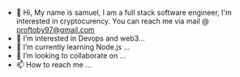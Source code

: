 - 👋 Hi, My name is samuel, I am a full stack software engineer, I'm interested in cryptocurency. You can reach me via mail @ proftoby97@gmail.com
- 👀 I’m interested in Devops and web3...
- 🌱 I’m currently learning Node.js  ...
- 💞️ I’m looking to collaborate on ...
- 📫 How to reach me ...

<!---
profsam97/profsam97 is a ✨ special ✨ repository because its `README.md` (this file) appears on your GitHub profile.
You can click the Preview link to take a look at your changes.
--->
